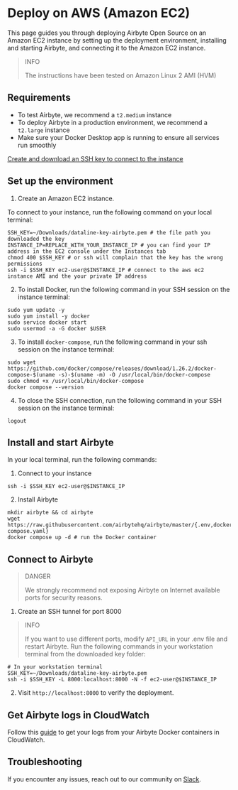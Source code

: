 # Deploy on AWS (Amazon EC2)

This page guides you through deploying Airbyte Open Source on an Amazon EC2 instance by setting up the deployment environment, installing and starting Airbyte, and connecting it to the Amazon EC2 instance.

> INFO
>
> The instructions have been tested on Amazon Linux 2 AMI (HVM)

## Requirements

- To test Airbyte, we recommend a `t2.medium` instance
- To deploy Airbyte in a production environment, we recommend a `t2.large` instance
- Make sure your Docker Desktop app is running to ensure all services run smoothly

[Create and download an SSH key to connect to the instance](https://docs.aws.amazon.com/AWSEC2/latest/UserGuide/create-key-pairs.html)

## Set up the environment

1. Create an Amazon EC2 instance.

To connect to your instance, run the following command on your local terminal:

```
SSH_KEY=~/Downloads/dataline-key-airbyte.pem # the file path you downloaded the key
INSTANCE_IP=REPLACE_WITH_YOUR_INSTANCE_IP # you can find your IP address in the EC2 console under the Instances tab
chmod 400 $SSH_KEY # or ssh will complain that the key has the wrong permissions
ssh -i $SSH_KEY ec2-user@$INSTANCE_IP # connect to the aws ec2 instance AMI and the your private IP address
```

2. To install Docker, run the following command in your SSH session on the instance terminal:

```
sudo yum update -y
sudo yum install -y docker
sudo service docker start
sudo usermod -a -G docker $USER
```

3. To install `docker-compose`, run the following command in your ssh session on the instance terminal:

```
sudo wget https://github.com/docker/compose/releases/download/1.26.2/docker-compose-$(uname -s)-$(uname -m) -O /usr/local/bin/docker-compose
sudo chmod +x /usr/local/bin/docker-compose
docker compose --version
```

4. To close the SSH connection, run the following command in your SSH session on the instance terminal:

```
logout
```

## Install and start Airbyte

In your local terminal, run the following commands:

1. Connect to your instance

```
ssh -i $SSH_KEY ec2-user@$INSTANCE_IP
```

2. Install Airbyte

```
mkdir airbyte && cd airbyte
wget https://raw.githubusercontent.com/airbytehq/airbyte/master/{.env,docker-compose.yaml}
docker compose up -d # run the Docker container
```

## Connect to Airbyte

> DANGER
>
> We strongly recommend not exposing Airbyte on Internet available ports for security reasons.

1. Create an SSH tunnel for port 8000

> INFO
>
> If you want to use different ports, modify `API_URL` in your .env file and restart Airbyte.
> Run the following commands in your workstation terminal from the downloaded key folder:

```
# In your workstation terminal
SSH_KEY=~/Downloads/dataline-key-airbyte.pem
ssh -i $SSH_KEY -L 8000:localhost:8000 -N -f ec2-user@$INSTANCE_IP
```

2. Visit `http://localhost:8000` to verify the deployment.

## Get Airbyte logs in CloudWatch

Follow this [guide](https://aws.amazon.com/pt/premiumsupport/knowledge-center/cloudwatch-docker-container-logs-proxy/) to get your logs from your Airbyte Docker containers in CloudWatch.

## Troubleshooting

If you encounter any issues, reach out to our community on [Slack](https://slack.airbyte.com/).

